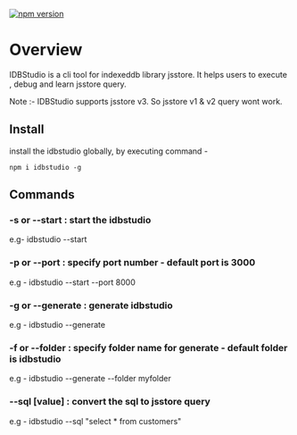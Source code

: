 [![npm version](https://badge.fury.io/js/idbstudio.svg)](https://badge.fury.io/js/idbstudio)

# Overview

IDBStudio is a cli tool for indexeddb library jsstore. It helps users to execute , debug and learn jsstore query. 

Note :- IDBStudio supports jsstore v3. So jsstore v1 & v2 query wont work.

## Install

install the idbstudio globally, by executing command -

```
npm i idbstudio -g
```

## Commands

### -s or --start : start the idbstudio

e.g- idbstudio --start

### -p or --port : specify port number - default port is 3000

e.g - idbstudio --start --port 8000

### -g or --generate : generate idbstudio

e.g - idbstudio --generate 

### -f or --folder : specify folder name for generate - default folder is idbstudio

e.g - idbstudio --generate --folder myfolder

### --sql [value] : convert the sql to jsstore query 
 
 e.g - idbstudio --sql "select * from customers"
 
